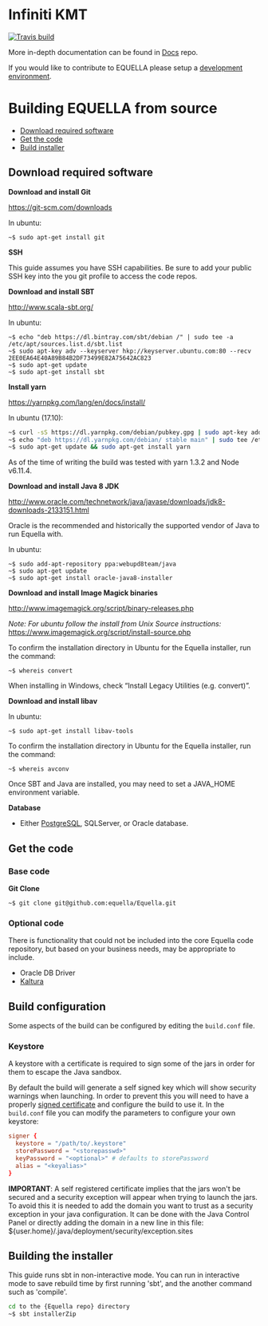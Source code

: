 

# Infiniti KMT

[![Travis build](https://travis-ci.org/equella/Equella.svg?branch=master)](https://travis-ci.org/equella/Equella)

More in-depth documentation can be found in [Docs](https://equella.github.io/) repo.

If you would like to contribute to EQUELLA please setup a [development environment](Developers.md).

# Building EQUELLA from source

* [Download required software](#download-required-software)
* [Get the code](#get-the-code)
* [Build installer](#building-the-installer)

## Download required software

**Download and install Git**

<https://git-scm.com/downloads>

In ubuntu:

```
~$ sudo apt-get install git
```

**SSH**

This guide assumes you have SSH capabilities. Be sure to add your public SSH key into the you git profile to access the code repos.

**Download and install SBT**

<http://www.scala-sbt.org/>

In ubuntu:

```
~$ echo "deb https://dl.bintray.com/sbt/debian /" | sudo tee -a /etc/apt/sources.list.d/sbt.list
~$ sudo apt-key adv --keyserver hkp://keyserver.ubuntu.com:80 --recv 2EE0EA64E40A89B84B2DF73499E82A75642AC823
~$ sudo apt-get update
~$ sudo apt-get install sbt
```

**Install yarn**

<https://yarnpkg.com/lang/en/docs/install/>

In ubuntu (17.10):

```sh
~$ curl -sS https://dl.yarnpkg.com/debian/pubkey.gpg | sudo apt-key add -
~$ echo "deb https://dl.yarnpkg.com/debian/ stable main" | sudo tee /etc/apt/sources.list.d/yarn.list
~$ sudo apt-get update && sudo apt-get install yarn
``` 

As of the time of writing the build was tested with yarn 1.3.2 and Node v6.11.4.

**Download and install Java 8 JDK**

<http://www.oracle.com/technetwork/java/javase/downloads/jdk8-downloads-2133151.html>

Oracle is the recommended and historically the supported vendor of Java to run Equella with.

In ubuntu:

```
~$ sudo add-apt-repository ppa:webupd8team/java
~$ sudo apt-get update
~$ sudo apt-get install oracle-java8-installer
```

**Download and install Image Magick binaries**

<http://www.imagemagick.org/script/binary-releases.php>

_Note: For ubuntu follow the install from Unix Source instructions:_
<https://www.imagemagick.org/script/install-source.php>

To confirm the installation directory in Ubuntu for the Equella installer, run the command:

```
~$ whereis convert
```

When installing in Windows, check “Install Legacy Utilities (e.g. convert)”.

**Download and install libav**

In ubuntu:

```
~$ sudo apt-get install libav-tools
```

To confirm the installation directory in Ubuntu for the Equella installer, run the command:

```
~$ whereis avconv
```

Once SBT and Java are installed, you may need to set a JAVA_HOME environment variable.

**Database**

* Either [PostgreSQL](https://www.postgresql.org/), SQLServer, or Oracle database.

## Get the code

### Base code

**Git Clone**

```
~$ git clone git@github.com:equella/Equella.git
```

### Optional code

There is functionality that could not be included into the core Equella code repository, but based on your business needs, may be appropriate to include.

* Oracle DB Driver
* [Kaltura](https://github.com/equella/Equella-Kaltura)

## Build configuration

Some aspects of the build can be configured by editing the `build.conf` file.

### Keystore

A keystore with a certificate is required to sign some of the jars in order for them to escape the Java sandbox.

By default the build will generate a self signed key which will show security warnings when launching.
In order to prevent this you will need to have a properly [signed certificate](https://www.digicert.com/code-signing/java-code-signing-guide.htm) and configure the build to use it.
In the `build.conf` file you can modify the parameters to configure your own keystore:

```conf
signer {
  keystore = "/path/to/.keystore"
  storePassword = "<storepasswd>"
  keyPassword = "<optional>" # defaults to storePassword
  alias = "<keyalias>"
}
```

**IMPORTANT**: A self registered certificate implies that the jars won't be secured and a security exception will appear when trying to launch the jars.
To avoid this it is needed to add the domain you want to trust as a security exception in your java configuration.
It can be done with the Java Control Panel or directly adding the domain in a new line in this file:
${user.home}/.java/deployment/security/exception.sites

## Building the installer

This guide runs sbt in non-interactive mode. You can run in interactive mode to save rebuild time by first running 'sbt', and the another command such as 'compile'.

```bash
cd to the {Equella repo} directory
~$ sbt installerZip
```

